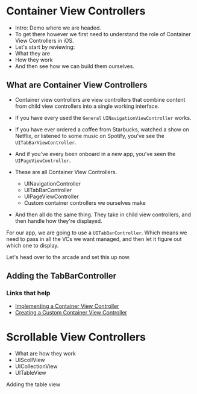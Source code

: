 # Container View Controllers

- Intro: Demo where we are headed.
- To get there however we first need to understand the role of Container View Controllers in iOS.
- Let's start by reviewing:
 - What they are
 - How they work
 - And then see how we can build them ourselves.
 
## What are Container View Controllers


- Container view controllers are view controllers that combine content from child view controllers into a single working interface.

- If you have every used the `General` `UINavigationViewController` works.
- If you have ever ordered a coffee from Starbucks, watched a show on Netflix, or listened to some music on Spotify, you've see the `UITabBarViewController`.
- And if you've every been onboard in a new app, you've seen the `UIPageViewController`.
- These are all Container View Controllers.

  - UINavigationController
  - UITabBarController
  - UIPageViewController
  - Custom container controllers we ourselves make

- And then all do the same thing. They take in child view controllers, and then handle how they're displayed.

For our app, we are going to use a `UITabBarController`. Which means we need to pass in all the VCs we want managed, and then let it figure out which one to display.

Let's head over to the arcade and set this up now.

## Adding the TabBarController

### Links that help

- [Implementing a Container View Controller](https://developer.apple.com/library/archive/featuredarticles/ViewControllerPGforiPhoneOS/)
- [Creating a Custom Container View Controller](https://developer.apple.com/documentation/uikit/view_controllers/creating_a_custom_container_view_controller)

# Scrollable View Controllers
 - What are how they work
 - UIScollView
 - UICollectionView
 - UITableView 

Adding the table view

